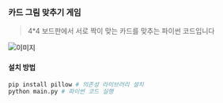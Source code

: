 ### 카드 그림 맞추기 게임
> 4*4 보드판에서 서로 짝이 맞는 카드를 맞추는 파이썬 코드입니다

![이미지](https://github.com/user-attachments/assets/b5c42538-4842-420c-a104-66f3ec0e9a44)

#### 설치 방법
```bash
pip install pillow # 의존성 라이브러리 설치
python main.py # 파이썬 코드 실행
```
